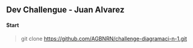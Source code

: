## Dev Challengue - Juan Alvarez

#### Start 

> git clone https://github.com/AGBNRN/challenge-diagramaci-n-1.git